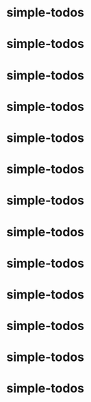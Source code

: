 # simple-todos
# simple-todos
# simple-todos
# simple-todos
# simple-todos
# simple-todos
# simple-todos
# simple-todos
# simple-todos
# simple-todos
# simple-todos
# simple-todos
# simple-todos
